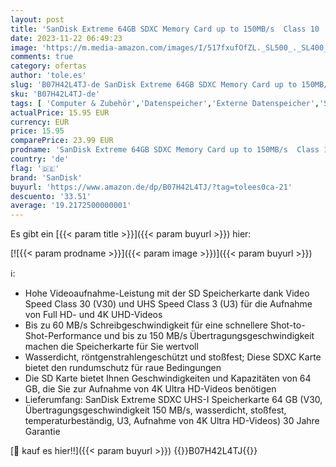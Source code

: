 ```yaml
---
layout: post
title: 'SanDisk Extreme 64GB SDXC Memory Card up to 150MB/s  Class 10  U3  V30'
date: 2023-11-22 06:49:23
image: 'https://m.media-amazon.com/images/I/517fxufOfZL._SL500_._SL400_.jpg'
comments: true
category: ofertas
author: 'tole.es'
slug: 'B07H42L4TJ-de SanDisk Extreme 64GB SDXC Memory Card up to 150MB/s Class...'
sku: 'B07H42L4TJ-de'
tags: [ 'Computer & Zubehör','Datenspeicher','Externe Datenspeicher','SecureDigital-Cards','Speicherkarten','sandisk','🇩🇪', ]
actualPrice: 15.95 EUR
currency: EUR
price: 15.95
comparePrice: 23.99 EUR
prodname: 'SanDisk Extreme 64GB SDXC Memory Card up to 150MB/s  Class 10  U3  V30'
country: 'de'
flag: '🇩🇪'
brand: 'SanDisk'
buyurl: 'https://www.amazon.de/dp/B07H42L4TJ/?tag=tolees0ca-21'
descuento: '33.51'
average: '19.2172500000001'
---
```


Es gibt ein [{{< param title >}}]({{< param buyurl >}}) hier:

[![{{< param prodname >}}]({{< param image >}})]({{< param buyurl >}})

ℹ️:

- Hohe Videoaufnahme-Leistung mit der SD Speicherkarte dank Video Speed Class 30 (V30) und UHS Speed Class 3 (U3) für die Aufnahme von Full HD- und 4K UHD-Videos
- Bis zu 60 MB/s Schreibgeschwindigkeit für eine schnellere Shot-to-Shot-Performance und bis zu 150 MB/s Übertragungsgeschwindigkeit machen die Speicherkarte für Sie wertvoll
- Wasserdicht, röntgenstrahlengeschützt und stoßfest; Diese SDXC Karte bietet den rundumschutz für raue Bedingungen
- Die SD Karte bietet Ihnen Geschwindigkeiten und Kapazitäten von 64 GB, die Sie zur Aufnahme von 4K Ultra HD-Videos benötigen
- Lieferumfang: SanDisk Extreme SDXC UHS-I Speicherkarte 64 GB (V30, Übertragungsgeschwindigkeit 150 MB/s, wasserdicht, stoßfest, temperaturbeständig, U3, Aufnahme von 4K Ultra HD-Videos) 30 Jahre Garantie

[🛒 kauf es hier!!]({{< param buyurl >}})
{{<world>}}B07H42L4TJ{{</world>}}

